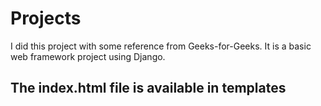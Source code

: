 # Projects
I did this project with some reference from Geeks-for-Geeks. It is a basic web framework project using Django.
<h2> The index.html file is available in templates </h2>
